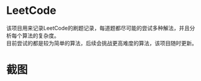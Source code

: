 # LeetCode
该项目用来记录LeetCode的刷题记录，每道题都尽可能的尝试多种解法，并且分析每个算法的复杂度。  
目前尝试的都是较为简单的算法，后续会挑战更高难度的算法，该项目随时更新。  

# 截图
